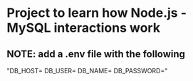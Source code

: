 # Project to learn how Node.js - MySQL interactions work

## NOTE: add a .env file with the following
"DB_HOST=
DB_USER=
DB_NAME=
DB_PASSWORD="
